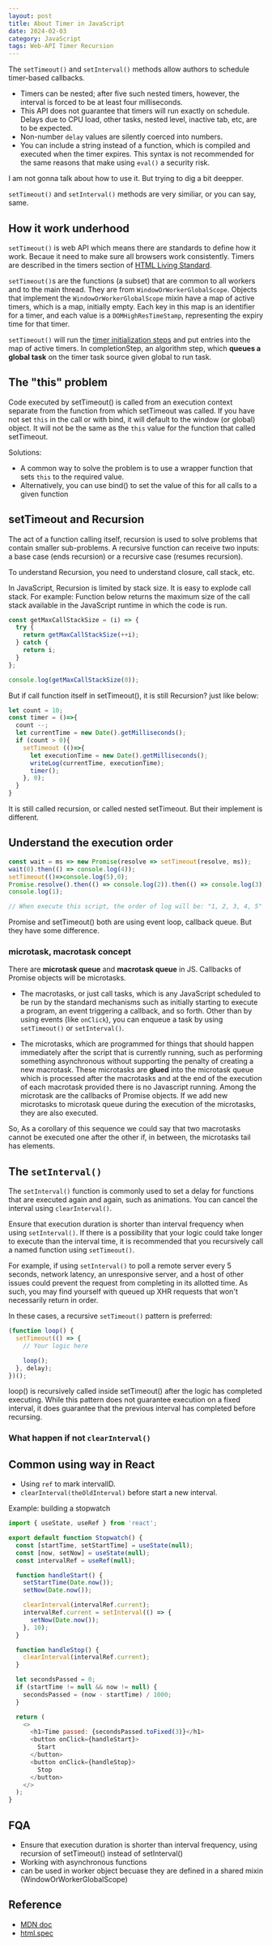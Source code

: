 ```yaml
---
layout: post
title: About Timer in JavaScript
date: 2024-02-03
category: JavaScript
tags: Web-API Timer Recursion
---
```


The `setTimeout()` and `setInterval()` methods allow authors to schedule timer-based callbacks.

- Timers can be nested; after five such nested timers, however, the interval is forced to be at least four milliseconds.
- This API does not guarantee that timers will run exactly on schedule. Delays due to CPU load, other tasks, nested level, inactive tab, etc, are to be expected.
- Non-number `delay` values are silently coerced into numbers.
- You can include a string instead of a function, which is compiled and executed when the timer expires. This syntax is not recommended for the same reasons that make using `eval()` a security risk.

I am not gonna talk about how to use it. But trying to dig a bit deepper.

`setTimeout()` and `setInterval()` methods are very similiar, or you can say, same. 

## How it work underhood

`setTimeout()` is web API which means there are standards to define how it work. Becaue it need to make sure all browsers work consistently. Timers are described in the timers section of [HTML Living Standard](https://html.spec.whatwg.org/multipage/timers-and-user-prompts.html).

`setTimeout()`s are the functions (a subset) that are common to all workers and to the main thread. They are from `WindowOrWorkerGlobalScope`. Objects that implement the `WindowOrWorkerGlobalScope` mixin have a map of active timers, which is a map, initially empty. Each key in this map is an identifier for a timer, and each value is a `DOMHighResTimeStamp`, representing the expiry time for that timer.

`setTimeout()` will run the [timer initialization steps](https://html.spec.whatwg.org/multipage/timers-and-user-prompts.html#timer-initialisation-steps) and put entries into the map of active timers.
In completionStep, an algorithm step, which **queues a global task** on the timer task source given global to run task.

## The "this" problem

Code executed by setTimeout() is called from an execution context separate from the function from which setTimeout was called. 
If you have not set `this` in the call or with bind, it will default to the window (or global) object. It will not be the same as the `this` value for the function that called setTimeout.

Solutions:
- A common way to solve the problem is to use a wrapper function that sets `this` to the required value.
- Alternatively, you can use bind() to set the value of this for all calls to a given function

## setTimeout and Recursion

The act of a function calling itself, recursion is used to solve problems that contain smaller sub-problems. A recursive function can receive two inputs: a base case (ends recursion) or a recursive case (resumes recursion).

To understand Recursion, you need to understand closure, call stack, etc. 

In JavaScript, Recursion is limited by stack size. It is easy to explode call stack.
For example: Function below returns the maximum size of the call stack available in the JavaScript runtime in which the code is run.

```js
const getMaxCallStackSize = (i) => {
  try {
    return getMaxCallStackSize(++i);
  } catch {
    return i;
  }
};

console.log(getMaxCallStackSize(0));
```

But if call function itself in setTimeout(), it is still Recursion? just like below:
```js
let count = 10;
const timer = ()=>{
  count --;
  let currentTime = new Date().getMilliseconds();
  if (count > 0){
    setTimeout (()=>{
      let executionTime = new Date().getMilliseconds();
      writeLog(currentTime, executionTime);
      timer();
    }, 0);
  }
}
```
It is still called recursion, or called nested setTimeout. But their implement is different. 

## Understand the execution order

```js
const wait = ms => new Promise(resolve => setTimeout(resolve, ms));
wait(0).then(() => console.log(4));
setTimeout(()=>console.log(5),0);
Promise.resolve().then(() => console.log(2)).then(() => console.log(3));
console.log(1); 

// When execute this script, the order of log will be: "1, 2, 3, 4, 5"
```
Promise and setTimeout() both are using event loop, callback queue. But they have some difference.

### microtask, macrotask concept

There are **microtask queue** and **macrotask queue** in JS. 
Callbacks of Promise objects will be microtasks. 

- The macrotasks, or just call tasks, which is any JavaScript scheduled to be run by the standard mechanisms such as initially starting to execute a program, an event triggering a callback, and so forth. Other than by using events (like `onClick`), you can enqueue a task by using `setTimeout()` or `setInterval()`.

- The microtasks, which are programmed for things that should happen immediately after the script that is currently running, such as performing something asynchronous without supporting the penalty of creating a new macrotask. 
These microtasks are **glued** into the microtask queue which is processed after the macrotasks and at the end of the execution of each macrotask provided there is no Javascript running. Among the microtask are the callbacks of Promise objects.
If we add new microtasks to microtask queue during the execution of the microtasks, they are also executed.

So, As a corollary of this sequence we could say that two macrotasks cannot be executed one after the other if, in between, the microtasks tail has elements.

## The `setInterval()`

The `setInterval()` function is commonly used to set a delay for functions that are executed again and again, such as animations. You can cancel the interval using `clearInterval()`.

Ensure that execution duration is shorter than interval frequency when using `setInterval()`. 
If there is a possibility that your logic could take longer to execute than the interval time, it is recommended that you recursively call a named function using `setTimeout()`. 

For example, if using `setInterval()` to poll a remote server every 5 seconds, network latency, an unresponsive server, and a host of other issues could prevent the request from completing in its allotted time. As such, you may find yourself with queued up XHR requests that won't necessarily return in order.

In these cases, a recursive `setTimeout()` pattern is preferred:
```js
(function loop() {
  setTimeout(() => {
    // Your logic here

    loop();
  }, delay);
})();
```
loop() is recursively called inside setTimeout() after the logic has completed executing. While this pattern does not guarantee execution on a fixed interval, it does guarantee that the previous interval has completed before recursing.

### What happen if not `clearInterval()`

## Common using way in React

- Using `ref` to mark intervalID. 
- `clearInterval(theOldInterval)` before start a new interval.

Example: building a stopwatch
```js
import { useState, useRef } from 'react';

export default function Stopwatch() {
  const [startTime, setStartTime] = useState(null);
  const [now, setNow] = useState(null);
  const intervalRef = useRef(null);

  function handleStart() {
    setStartTime(Date.now());
    setNow(Date.now());

    clearInterval(intervalRef.current);
    intervalRef.current = setInterval(() => {
      setNow(Date.now());
    }, 10);
  }

  function handleStop() {
    clearInterval(intervalRef.current);
  }

  let secondsPassed = 0;
  if (startTime != null && now != null) {
    secondsPassed = (now - startTime) / 1000;
  }

  return (
    <>
      <h1>Time passed: {secondsPassed.toFixed(3)}</h1>
      <button onClick={handleStart}>
        Start
      </button>
      <button onClick={handleStop}>
        Stop
      </button>
    </>
  );
}

```


## FQA

- Ensure that execution duration is shorter than interval frequency, using recursion of setTimeout() instead of setInterval()
- Working with asynchronous functions
- can be used in worker object becuase they are defined in a shared mixin (WindowOrWorkerGlobalScope)

## Reference

- [MDN doc](https://developer.mozilla.org/en-US/docs/Web/API/setTimeout)
- [html.spec](https://html.spec.whatwg.org/multipage/timers-and-user-prompts.html)


